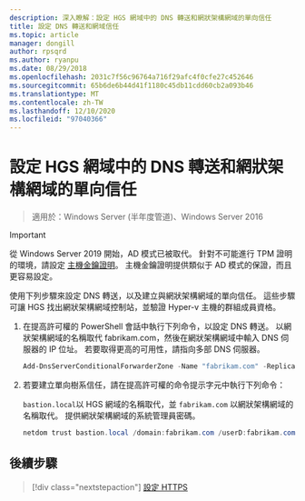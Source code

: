 ```yaml
---
description: 深入瞭解：設定 HGS 網域中的 DNS 轉送和網狀架構網域的單向信任
title: 設定 DNS 轉送和網域信任
ms.topic: article
manager: dongill
author: rpsqrd
ms.author: ryanpu
ms.date: 08/29/2018
ms.openlocfilehash: 2031c7f56c96764a716f29afc4f0cfe27c452646
ms.sourcegitcommit: 65b6de6b44d41f1180c45db11cdd60cb2a093b46
ms.translationtype: MT
ms.contentlocale: zh-TW
ms.lasthandoff: 12/10/2020
ms.locfileid: "97040366"
---
```

# <a name="configure-dns-forwarding-in-the-hgs-domain-and-a-one-way-trust-with-the-fabric-domain"></a>設定 HGS 網域中的 DNS 轉送和網狀架構網域的單向信任

>適用於：Windows Server (半年度管道)、Windows Server 2016

>[!IMPORTANT]
>從 Windows Server 2019 開始，AD 模式已被取代。 針對不可能進行 TPM 證明的環境，請設定 [主機金鑰證明](guarded-fabric-initialize-hgs-key-mode.md)。 主機金鑰證明提供類似于 AD 模式的保證，而且更容易設定。

使用下列步驟來設定 DNS 轉送，以及建立與網狀架構網域的單向信任。 這些步驟可讓 HGS 找出網狀架構網域控制站，並驗證 Hyper-v 主機的群組成員資格。

1.  在提高許可權的 PowerShell 會話中執行下列命令，以設定 DNS 轉送。 以網狀架構網域的名稱取代 fabrikam.com，然後在網狀架構網域中輸入 DNS 伺服器的 IP 位址。 若要取得更高的可用性，請指向多部 DNS 伺服器。

    ```powershell
    Add-DnsServerConditionalForwarderZone -Name "fabrikam.com" -ReplicationScope "Forest" -MasterServers <DNSserverAddress1>, <DNSserverAddress2>
    ```

2.  若要建立單向樹系信任，請在提高許可權的命令提示字元中執行下列命令：

    `bastion.local`以 HGS 網域的名稱取代，並 `fabrikam.com` 以網狀架構網域的名稱取代。 提供網狀架構網域的系統管理員密碼。

    ```powershell
    netdom trust bastion.local /domain:fabrikam.com /userD:fabrikam.com\Administrator /passwordD:<password> /add
    ```

## <a name="next-step"></a>後續步驟

> [!div class="nextstepaction"]
> [設定 HTTPS](guarded-fabric-configure-hgs-https.md)
